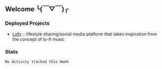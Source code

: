 ## Welcome ╰(￣▽￣)╭
### Deployed Projects
* [Lofy](https://lofy.io/) :: lifestyle sharing/social media platform that takes inspiration from the concept of lo-fi music
### Stats
<!--START_SECTION:waka-->
```text
No Activity tracked this Week
```
<!--END_SECTION:waka-->
